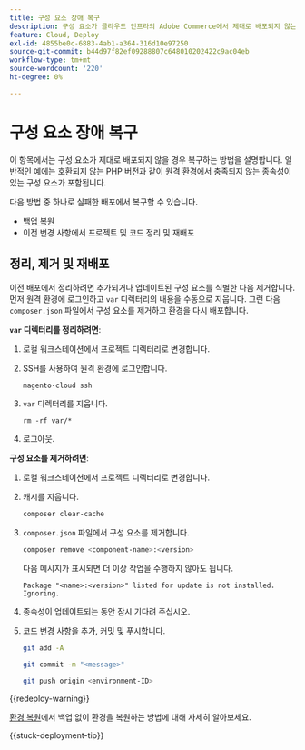 ```yaml
---
title: 구성 요소 장애 복구
description: 구성 요소가 클라우드 인프라의 Adobe Commerce에서 제대로 배포되지 않는 경우 복구하는 방법을 알아봅니다.
feature: Cloud, Deploy
exl-id: 4855be0c-6883-4ab1-a364-316d10e97250
source-git-commit: b44d97f82ef09288807c648010202422c9ac04eb
workflow-type: tm+mt
source-wordcount: '220'
ht-degree: 0%

---
```


# 구성 요소 장애 복구

이 항목에서는 구성 요소가 제대로 배포되지 않을 경우 복구하는 방법을 설명합니다. 일반적인 예에는 호환되지 않는 PHP 버전과 같이 원격 환경에서 충족되지 않는 종속성이 있는 구성 요소가 포함됩니다.

다음 방법 중 하나로 실패한 배포에서 복구할 수 있습니다.

- [백업 복원](../storage/snapshots.md#restore-a-snapshot)
- 이전 변경 사항에서 프로젝트 및 코드 정리 및 재배포

## 정리, 제거 및 재배포

이전 배포에서 정리하려면 추가되거나 업데이트된 구성 요소를 식별한 다음 제거합니다. 먼저 원격 환경에 로그인하고 `var` 디렉터리의 내용을 수동으로 지웁니다. 그런 다음 `composer.json` 파일에서 구성 요소를 제거하고 환경을 다시 배포합니다.

**`var` 디렉터리를 정리하려면**:

1. 로컬 워크스테이션에서 프로젝트 디렉터리로 변경합니다.

1. SSH를 사용하여 원격 환경에 로그인합니다.

   ```bash
   magento-cloud ssh
   ```

1. `var` 디렉터리를 지웁니다.

   ```shell
   rm -rf var/*
   ```

1. 로그아웃.

**구성 요소를 제거하려면**:

1. 로컬 워크스테이션에서 프로젝트 디렉터리로 변경합니다.

1. 캐시를 지웁니다.

   ```bash
   composer clear-cache
   ```

1. `composer.json` 파일에서 구성 요소를 제거합니다.

   ```bash
   composer remove <component-name>:<version>
   ```

   다음 메시지가 표시되면 더 이상 작업을 수행하지 않아도 됩니다.

   ```terminal
   Package "<name>:<version>" listed for update is not installed. Ignoring.
   ```

1. 종속성이 업데이트되는 동안 잠시 기다려 주십시오.

1. 코드 변경 사항을 추가, 커밋 및 푸시합니다.

   ```bash
   git add -A
   ```

   ```bash
   git commit -m "<message>"
   ```

   ```bash
   git push origin <environment-ID>
   ```

{{redeploy-warning}}

[환경 복원](../development/restore-environment.md)에서 백업 없이 환경을 복원하는 방법에 대해 자세히 알아보세요.

{{stuck-deployment-tip}}
